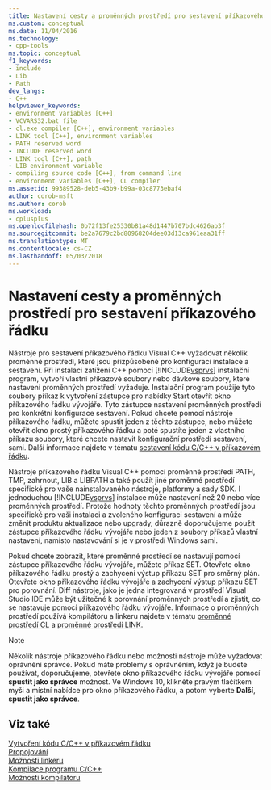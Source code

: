 ```yaml
---
title: Nastavení cesty a proměnných prostředí pro sestavení příkazového řádku | Microsoft Docs
ms.custom: conceptual
ms.date: 11/04/2016
ms.technology:
- cpp-tools
ms.topic: conceptual
f1_keywords:
- include
- Lib
- Path
dev_langs:
- C++
helpviewer_keywords:
- environment variables [C++]
- VCVARS32.bat file
- cl.exe compiler [C++], environment variables
- LINK tool [C++], environment variables
- PATH reserved word
- INCLUDE reserved word
- LINK tool [C++], path
- LIB environment variable
- compiling source code [C++], from command line
- environment variables [C++], CL compiler
ms.assetid: 99389528-deb5-43b9-b99a-03c8773ebaf4
author: corob-msft
ms.author: corob
ms.workload:
- cplusplus
ms.openlocfilehash: 0b72f13fe25330b81a48d1447b707bdc4626ab3f
ms.sourcegitcommit: be2a7679c2bd80968204dee03d13ca961eaa31ff
ms.translationtype: MT
ms.contentlocale: cs-CZ
ms.lasthandoff: 05/03/2018
---
```

# <a name="set-the-path-and-environment-variables-for-command-line-builds"></a>Nastavení cesty a proměnných prostředí pro sestavení příkazového řádku

Nástroje pro sestavení příkazového řádku Visual C++ vyžadovat několik proměnné prostředí, které jsou přizpůsobené pro konfiguraci instalace a sestavení. Při instalaci zatížení C++ pomocí [!INCLUDE[vsprvs](../assembler/masm/includes/vsprvs_md.md)] instalační program, vytvoří vlastní příkazové soubory nebo dávkové soubory, které nastavení proměnných prostředí vyžaduje. Instalační program použije tyto soubory příkaz k vytvoření zástupce pro nabídky Start otevřít okno příkazového řádku vývojáře. Tyto zástupce nastavení proměnných prostředí pro konkrétní konfigurace sestavení. Pokud chcete pomocí nástroje příkazového řádku, můžete spustit jeden z těchto zástupce, nebo můžete otevřít okno prostý příkazového řádku a poté spustíte jeden z vlastního příkazu soubory, které chcete nastavit konfigurační prostředí sestavení, sami. Další informace najdete v tématu [sestavení kódu C/C++ v příkazovém řádku](building-on-the-command-line.md).  
  
Nástroje příkazového řádku Visual C++ pomocí proměnné prostředí PATH, TMP, zahrnout, LIB a LIBPATH a také použít jiné proměnné prostředí specifické pro vaše nainstalovaného nástroje, platformy a sady SDK. I jednoduchou [!INCLUDE[vsprvs](../assembler/masm/includes/vsprvs_md.md)] instalace může nastavení než 20 nebo více proměnných prostředí. Protože hodnoty těchto proměnných prostředí jsou specifické pro vaši instalaci a zvoleného konfiguraci sestavení a může změnit produktu aktualizace nebo upgrady, důrazně doporučujeme použít zástupce příkazového řádku vývojáře nebo jeden z soubory příkazů vlastní nastavení, namísto nastavování si je v prostředí Windows sami. 

Pokud chcete zobrazit, které proměnné prostředí se nastavují pomocí zástupce příkazového řádku vývojáře, můžete příkaz SET. Otevřete okno příkazového řádku prostý a zachycení výstup příkazu SET pro směrný plán. Otevřete okno příkazového řádku vývojáře a zachycení výstup příkazu SET pro porovnání. Diff nástroje, jako je jedna integrovaná v prostředí Visual Studio IDE může být užitečné k porovnání proměnných prostředí a zjistit, co se nastavuje pomocí příkazového řádku vývojáře. Informace o proměnných prostředí používá kompilátoru a linkeru najdete v tématu [proměnné prostředí CL](../build/reference/cl-environment-variables.md) a [proměnné prostředí LINK](../build/reference/link-environment-variables.md).  
  
> [!NOTE]
>  Několik nástroje příkazového řádku nebo možnosti nástroje může vyžadovat oprávnění správce. Pokud máte problémy s oprávněním, když je budete používat, doporučujeme, otevřete okno příkazového řádku vývojáře pomocí **spustit jako správce** možnost. Ve Windows 10, klikněte pravým tlačítkem myši a místní nabídce pro okno příkazového řádku, a potom vyberte **Další**, **spustit jako správce**.  
  
## <a name="see-also"></a>Viz také  

[Vytvoření kódu C/C++ v příkazovém řádku](../build/building-on-the-command-line.md)   
[Propojování](../build/reference/linking.md)   
[Možnosti linkeru](../build/reference/linker-options.md)   
[Kompilace programu C/C++](../build/reference/compiling-a-c-cpp-program.md)   
[Možnosti kompilátoru](../build/reference/compiler-options.md)